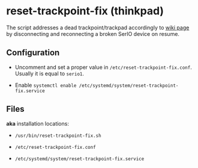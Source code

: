 # reset-trackpoint-fix (thinkpad)

The script addresses a dead trackpoint/trackpad accordingly to [wiki page](https://wiki.archlinux.org/index.php/Lenovo_ThinkPad_X1_Carbon_(Gen_6)#TrackPoint_and_Touchpad_issues) by disconnecting and reconnecting a broken SerIO device on resume.

## Configuration

- Uncomment and set a proper value in `/etc/reset-trackpoint-fix.conf`. Usually it is equal to `serio1`.

- Enable `systemctl enable /etc/systemd/system/reset-trackpoint-fix.service`


## Files

**aka** installation locations:

- `/usr/bin/reset-trackpoint-fix.sh`

- `/etc/reset-trackpoint-fix.conf`

- `/etc/systemd/system/reset-trackpoint-fix.service`
